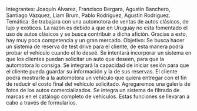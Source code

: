 Integrantes: Joaquín Álvarez, Francisco Bergara, Agustin Banchero, Santiago Vázquez, Liam Brum, Pablo Rodriguez, Agustín Rodriguez.
Temática: Se trabajara con una automotora de ventas de autos clásicos, de lujo y exóticos. La razón es debido a que en Uruguay no esta fomentado el uso de autos clásicos y se busca contribuir a dicha afición. Gracias a esto, hay muy poca competencia y un gran mercado.
Objetivo: Se busca hacer un sistema de reserva de test drive para el cliente, de esta manera podrá probar el vehículo cuando el lo deseé.
Se intentará incorporar un sistema en que los clientes puedan solicitar un auto que deseen, para que la automotora lo consiga.
Se integrará la capacidad de iniciar sesión para que el cliente pueda guardar su información y la de sus reservas.
El cliente podrá mostrarle a la automotora un vehículo que quiera entregar con el fin de reducir el costo final del vehículo solicitado.
Agregaremos una galería de fotos de los autos comercializados.
Se integra un sistema de filtrado de marcas en el catálogo completo de vehículos.
Estas funciones se llevaran a cabo a través de formularios.